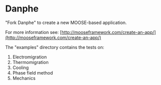 Danphe
=====

"Fork Danphe" to create a new MOOSE-based application.

For more information see: [http://mooseframework.com/create-an-app/](http://mooseframework.com/create-an-app/)

The "examples" directory contains the tests on:
1. Electromigration
2. Thermomigration
3. Cooling
4. Phase field method
5. Mechanics
